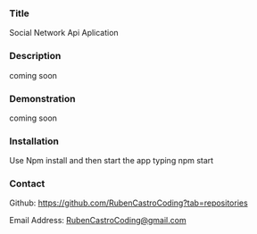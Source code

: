 ### Title
Social Network Api Aplication

### Description
coming soon

### Demonstration
coming soon

### Installation
Use Npm install and then start the app typing npm start

### Contact
Github: https://github.com/RubenCastroCoding?tab=repositories

Email Address: RubenCastroCoding@gmail.com